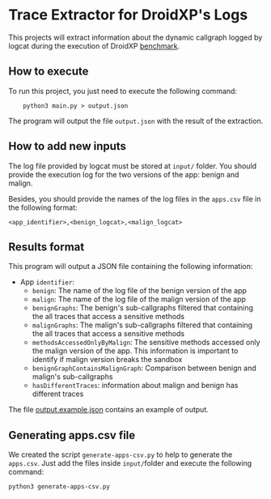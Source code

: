 # Trace Extractor for DroidXP's Logs
This projects will extract information about the dynamic callgraph logged by logcat during the execution of DroidXP [benchmark](https://github.com/droidxp/benchmark).

## How to execute
To run this project, you just need to execute the following command:
```
    python3 main.py > output.json
```

The program will output the file `output.json` with the result of the extraction.

## How to add new inputs
The log file provided by logcat must be stored at `input/` folder. You should provide the execution log for the two versions of the app: benign and malign.

Besides, you should provide the names of the log files in the `apps.csv` file in the following format:

```csv
<app_identifier>,<benign_logcat>,<malign_logcat>
```

## Results format

This program will output a JSON file containing the following information:

- App `identifier`:
    - `benign`: The name of the log file of the benign version of the app
    - `malign`: The name of the log file of the malign version of the app
    - `benignGraphs`: The benign's sub-callgraphs filtered that containing the all traces that access a sensitive methods
    - `malignGraphs`: The malign's sub-callgraphs filtered that containing the all traces that access a sensitive methods
    - `methodsAccessedOnlyByMalign`: The sensitive methods accessed only the malign version of the app. This information is important to identify if malign version breaks the sandbox
    - `benignGraphContainsMalignGraph`: Comparison between benign and malign's sub-callgraphs
    - `hasDifferentTraces`: information about malign and benign has different traces

The file [output.example.json](./output.example.json) contains an example of output.

## Generating apps.csv file
We created the script `generate-apps-csv.py` to help to generate the `apps.csv`. Just add the files inside `input/`folder and execute the following command:

```
python3 generate-apps-csv.py
```